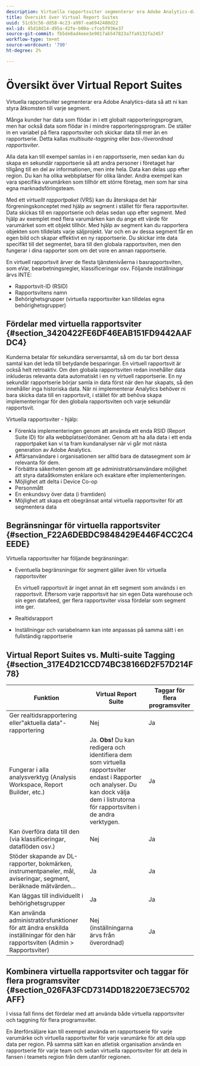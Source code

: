 ```yaml
---
description: Virtuella rapportsviter segmenterar era Adobe Analytics-data så att ni kan styra åtkomsten till varje segment.
title: Översikt över Virtual Report Suites
uuid: 51c63c56-dd58-4c23-a997-ea6942480d22
exl-id: 45d18d14-d95a-42fe-b00a-cfce5f936e37
source-git-commit: fb5de8ad4eee3e9017ab547823a7fa9132fa2457
workflow-type: tm+mt
source-wordcount: '790'
ht-degree: 2%

---
```


# Översikt över Virtual Report Suites

Virtuella rapportsviter segmenterar era Adobe Analytics-data så att ni kan styra åtkomsten till varje segment.

Många kunder har data som flödar in i ett globalt rapporteringsprogram, men har också data som flödar in i mindre rapporteringsprogram. De ställer in en variabel på flera rapportsviter och skickar data till mer än en rapportserie. Detta kallas *multisuite-taggning* eller *bas-/överordnad rapportsviter*.

Alla data kan till exempel samlas in i en rapportsserie, men sedan kan du skapa en sekundär rapportserie så att andra personer i företaget har tillgång till en del av informationen, men inte hela. Data kan delas upp efter region. Du kan ha olika webbplatser för olika länder. Andra exempel kan vara specifika varumärken som tillhör ett större företag, men som har sina egna marknadsföringsteam.

Med ett *virtuellt rapportpaket* (VRS) kan du återskapa det här förgreningskonceptet med hjälp av segment i stället för flera rapportsviter. Data skickas till en rapportserie och delas sedan upp efter segment. Med hjälp av exemplet med flera varumärken kan du ange ett värde för varumärket som ett objekt tillhör. Med hjälp av segment kan du rapportera objekten som tilldelats varje säljprojekt. Var och en av dessa segment får en egen bild och skapar effektivt en ny rapportserie. Du skickar inte data specifikt till det segmentet, bara till den globala rapportsviten, men den fungerar i dina rapporter som om det vore en annan rapportserie.

En virtuell rapportsvit ärver de flesta tjänstenivåerna i basrapportsviten, som eVar, bearbetningsregler, klassificeringar osv. Följande inställningar ärvs INTE:

* Rapportsvit-ID (RSID)
* Rapportsvitens namn
* Behörighetsgrupper (virtuella rapportsviter kan tilldelas egna behörighetsgrupper)

## Fördelar med virtuella rapportsviter {#section_3420422FE6DF46EAB151FD9442AAFDC4}

Kunderna betalar för sekundära serversamtal, så om du tar bort dessa samtal kan det leda till betydande besparingar. En virtuell rapportsvit är också helt retroaktiv. Om den globala rapportsviten redan innehåller data inkluderas relevanta data automatiskt i en ny virtuell rapportserie. En ny sekundär rapportserie börjar samla in data först när den har skapats, så den innehåller inga historiska data. När ni implementerar Analytics behöver ni bara skicka data till en rapportsvit, i stället för att behöva skapa implementeringar för den globala rapportsviten och varje sekundär rapportsvit.

Virtuella rapportsviter - hjälp:

* Förenkla implementeringen genom att använda ett enda RSID (Report Suite ID) för alla webbplatser/domäner. Genom att ha alla data i ett enda rapportpaket kan vi ta fram kundanalyser när vi går mot nästa generation av Adobe Analytics.
* Affärsanvändare i organisationen ser alltid bara de datasegment som är relevanta för dem.
* Förbättra säkerheten genom att ge administratörsanvändare möjlighet att styra dataåtkomsten enklare och exaktare efter implementeringen.
* Möjlighet att delta i Device Co-op
* Personmått
* En enkundsvy över data (i framtiden)
* Möjlighet att skapa ett obegränsat antal virtuella rapportsviter för att segmentera data

## Begränsningar för virtuella rapportsviter {#section_F22A6DEBDC9848429E446F4CC2C4EEDE}

Virtuella rapportsviter har följande begränsningar:

* Eventuella begränsningar för segment gäller även för virtuella rapportsviter

   En virtuell rapportsvit är inget annat än ett segment som används i en rapportsvit. Eftersom varje rapportsvit har sin egen Data warehouse och sin egen datafeed, ger flera rapportsviter vissa fördelar som segment inte ger.
* Realtidsrapport
* Inställningar och variabelnamn kan inte anpassas på samma sätt i en fullständig rapportserie

## Virtual Report Suites vs. Multi-suite Tagging {#section_317E4D21CCD74BC38166D2F57D214F78}

| Funktion | Virtual Report Suite | Taggar för flera programsviter |
|--- |--- |--- |
| Ger realtidsrapportering eller&quot;aktuella data&quot;-rapportering | Nej | Ja |
| Fungerar i alla analysverktyg (Analysis Workspace, Report Builder, etc.) | Ja. **Obs!** Du kan redigera och identifiera dem som virtuella rapportsviter endast i Rapporter och analyser. Du kan dock välja dem i listrutorna för rapportsviten i de andra verktygen. | Ja |
| Kan överföra data till den (via klassificeringar, dataflöden osv.) | Nej | Ja |
| Stöder skapande av DL-rapporter, bokmärken, instrumentpaneler, mål, aviseringar, segment, beräknade mätvärden... | Ja | Ja |
| Kan läggas till individuellt i behörighetsgrupper | Ja | Ja |
| Kan använda administratörsfunktioner för att ändra enskilda inställningar för den här rapportsviten (Admin > Rapportsviter) | Nej (inställningarna ärvs från överordnad) | Ja |

## Kombinera virtuella rapportsviter och taggar för flera programsviter {#section_026FA3FCD7314DD18220E73EC5702AFF}

I vissa fall finns det fördelar med att använda både virtuella rapportsviter och taggning för flera programsviter.

En återförsäljare kan till exempel använda en rapportsserie för varje varumärke och virtuella rapportsviter för varje varumärke för att dela upp data per region. På samma sätt kan en atletisk organisation använda en rapportserie för varje team och sedan virtuella rapportsviter för att dela in fansen i teamets region från dem utanför regionen.
